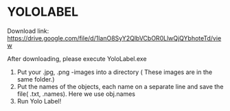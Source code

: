 # YOLOLABEL

Download link:
https://drive.google.com/file/d/1lanO8SyY2QlbVCbOR0LlwQjQYbhoteTd/view

After downloading, please execute YoloLabel.exe

1. Put your .jpg, .png -images into a directory ( These images are in the same folder.)
2. Put the names of the objects, each name on a separate line and save the file( .txt, .names). Here we use obj.names
3. Run Yolo Label!


